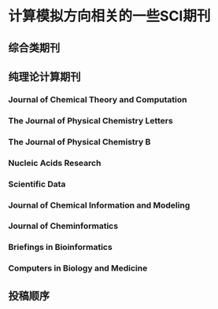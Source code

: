 # 计算模拟方向相关的一些SCI期刊
## 综合类期刊
### 
## 纯理论计算期刊
### Journal of Chemical Theory and Computation
### The Journal of Physical Chemistry Letters
### The Journal of Physical Chemistry B
### Nucleic Acids Research
### Scientific Data
### Journal of Chemical Information and Modeling
### Journal of Cheminformatics
### Briefings in Bioinformatics
### Computers in Biology and Medicine
## 投稿顺序